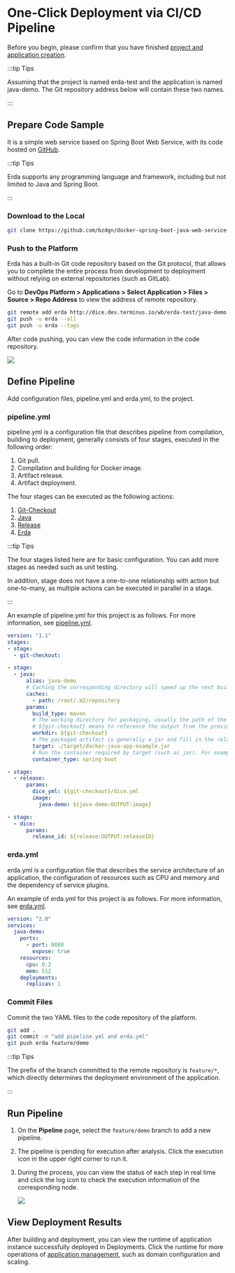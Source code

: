 # One-Click Deployment via CI/CD Pipeline

Before you begin, please confirm that you have finished [project and application creation](../../../quick-start/newbie.html#join-a-project).

:::tip Tips

Assuming that the project is named erda-test and the application is named java-demo. The Git repository address below will contain these two names.

:::

## Prepare Code Sample

It is a simple web service based on Spring Boot Web Service, with its code hosted on [GitHub](https://github.com/bzdgn/docker-spring-boot-java-web-service-example.git).

:::tip Tips

Erda supports any programming language and framework, including but not limited to Java and Spring Boot.

:::

### Download to the Local

```bash
git clone https://github.com/bzdgn/docker-spring-boot-java-web-service-example.git
```

### Push to the Platform

Erda has a built-in Git code repository based on the Git protocol, that allows you to complete the entire process from development to deployment without relying on external repositories (such as GitLab).

Go to **DevOps Platform > Applications > Select Application > Files > Source > Repo Address** to view the address of remote repository.

```bash
git remote add erda http://dice.dev.terminus.io/wb/erda-test/java-demo
git push -u erda --all
git push -u erda --tags
```

After code pushing, you can view the code information in the code repository.

![](http://terminus-paas.oss-cn-hangzhou.aliyuncs.com/paas-doc/2021/12/07/be9b50ce-11c2-466c-b670-ff625dbf7626.png)

## Define Pipeline

Add configuration files, pipeline.yml and erda.yml, to the project.

### pipeline.yml

pipeline.yml is a configuration file that describes pipeline from compilation, building to deployment, generally consists of four stages, executed in the following order:

1. Git pull.
2. Compilation and building for Docker image.
3. Artifact release.
4. Artifact deployment.

The four stages can be executed as the following actions:

1. [Git-Checkout](https://www.erda.cloud/market/action/git-checkout)
2. [Java](https://www.erda.cloud/market/action/java)
3. [Release](https://www.erda.cloud/market/action/release)
4. [Erda](https://www.erda.cloud/market/action/dice)

:::tip Tips

The four stages listed here are for basic configuration. You can add more stages as needed such as unit testing.

In addition, stage does not have a one-to-one relationship with action but one-to-many, as multiple actions can be executed in parallel in a stage.

:::

An example of pipeline.yml for this project is as follows. For more information, see [pipeline.yml](../guides/reference/pipeline.html).

```yaml
version: "1.1"
stages:
- stage:
  - git-checkout:

- stage:
  - java:
      alias: java-demo
      # Caching the corresponding directory will speed up the next build.
      caches:
        - path: /root/.m2/repository
      params:
        build_type: maven
        # The working directory for packaging, usually the path of the root pom.xml.
        # ${git-checkout} means to reference the output from the previous stage process, or use an alias if there is one.
        workdir: ${git-checkout}
        # The packaged artifact is generally a jar and fill in the relative path compared to workdir. The file is required, otherwise an error will occur.
        target: ./target/docker-java-app-example.jar
        # Run the container required by target (such as jar). For example, the packaged artifact here is the fat jar of spring-boot, so spring-boot container is used.
        container_type: spring-boot

- stage:
  - release:
      params:
        dice_yml: ${git-checkout}/dice.yml
        image:
          java-demo: ${java-demo:OUTPUT:image}

- stage:
  - dice:
      params:
        release_id: ${release:OUTPUT:releaseID}
```

### erda.yml

erda.yml is a configuration file that describes the service architecture of an application, the configuration of resources such as CPU and memory and the dependency of service plugins.

An example of erda.yml for this project is as follows. For more information, see [erda.yml](../guides/reference/erda-yaml.html).

```yaml
version: "2.0"
services:
  java-demo:
    ports:
      - port: 8080
        expose: true
    resources:
      cpu: 0.2
      mem: 512
    deployments:
      replicas: 1
```

### Commit Files

Commit the two YAML files to the code repository of the platform.

```bash
git add .
git commit -m "add pipeline.yml and erda.yml"
git push erda feature/demo
```

:::tip Tips

The prefix of the branch committed to the remote repository is `feature/*`, which directly determines the deployment environment of the application.

:::

## Run Pipeline

1. On the **Pipeline** page, select the `feature/demo` branch to add a new pipeline.

2. The pipeline is pending for execution after analysis. Click the execution icon in the upper right corner to run it.

3. During the process, you can view the status of each step in real time and click the log icon to check the execution information of the corresponding node.

   ![](http://terminus-paas.oss-cn-hangzhou.aliyuncs.com/paas-doc/2021/12/07/0160109f-c65c-4bf8-8bef-9d91edfb07a5.png)

## View Deployment Results

After building and deployment, you can view the runtime of application instance successfully deployed in Deployments. Click the runtime for more operations of [application management](../guides/deploy/management.html), such as domain configuration and scaling.
